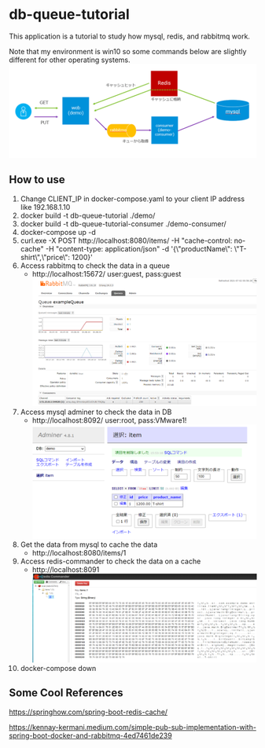 # db-queue-tutorial
This application is a tutorial to study how mysql, redis, and rabbitmq work.

Note that my environment is win10 so some commands below are slightly different for other operating systems.
![architecture](https://github.com/vkbaba/db-queue-tutorial/blob/main/images/architecture.png)
## How to use
1. Change CLIENT_IP in docker-compose.yaml to your client IP address like 192.168.1.10
2. docker build -t db-queue-tutorial ./demo/
3. docker build -t db-queue-tutorial-consumer ./demo-consumer/
4. docker-compose up -d
5. curl.exe -X POST http://localhost:8080/items/ -H "cache-control: no-cache" -H "content-type: application/json" -d '{&#92;"productName&#92;": &#92;"T-shirt&#92;",&#92;"price&#92;": 1200}'
6. Access rabbitmq to check the data in a queue
    - http://localhost:15672/ user:guest, pass:guest
![rabbitmq](https://github.com/vkbaba/db-queue-tutorial/blob/main/images/rabbitmq.png)
7. Access mysql adminer to check the data in DB
    - http://localhost:8092/ user:root, pass:VMware1!
![mysql](https://github.com/vkbaba/db-queue-tutorial/blob/main/images/mysql.png)
8. Get the data from mysql to cache the data
    - http://localhost:8080/items/1
9. Access redis-commander to check the data on a cache
    - http://localhost:8091 
![redis](https://github.com/vkbaba/db-queue-tutorial/blob/main/images/redis.png)
10. docker-compose down 

## Some Cool References
https://springhow.com/spring-boot-redis-cache/

https://kennay-kermani.medium.com/simple-pub-sub-implementation-with-spring-boot-docker-and-rabbitmq-4ed7461de239
